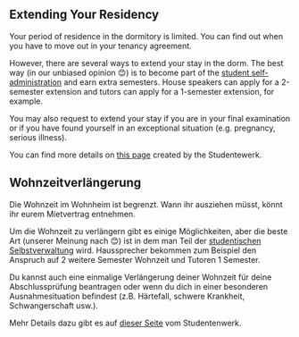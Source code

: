 <!-- English -->
## Extending Your Residency
Your period of residence in the dormitory is limited. You can find out when you have to move out in your tenancy agreement.

However, there are several ways to extend your stay in the dorm. The best way (in our unbiased opinion 😊) is to become part of the [student self-administration](#b-self-admin) and earn extra semesters. House speakers can apply for a 2-semester extension and tutors can apply for a 1-semester extension, for example.

You may also request to extend your stay if you are in your final examination or if you have found yourself in an exceptional situation (e.g. pregnancy, serious illness).

You can find more details on [this page](https://www.studentenwerk-muenchen.de/en/accommodation/guidelines-and-application-forms/extending-your-residency/) created by the Studentewerk.

<!-- Deutsch -->
## Wohnzeitverlängerung
Die Wohnzeit im Wohnheim ist begrenzt. Wann ihr ausziehen müsst, könnt ihr eurem Mietvertrag entnehmen.

Um die Wohnzeit zu verlängern gibt es einige Möglichkeiten, aber die beste Art (unserer Meinung nach 😊) ist in dem man Teil der [studentischen Selbstverwaltung](#b-self-admin) wird. Haussprecher bekommen zum Beispiel den Anspruch auf 2 weitere Semester Wohnzeit und Tutoren 1 Semester.

Du kannst auch eine einmalige Verlängerung deiner Wohnzeit für deine Abschlussprüfung beantragen oder wenn du dich in einer besonderen Ausnahmesituation befindest (z.B. Härtefall, schwere Krankheit, Schwangerschaft usw.).

Mehr Details dazu gibt es auf [dieser Seite](https://www.studentenwerk-muenchen.de/wohnen/richtlinien-und-antraege/wohnzeitverlaengerung/) vom Studentenwerk.